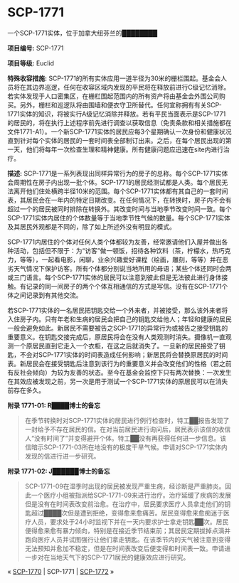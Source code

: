 # SCP-1771
                        




一个SCP-1771实体，位于加拿大纽芬兰的████████



**项目编号:**  SCP-1771

**项目等级:**  Euclid

**特殊收容措施:**  SCP-1771的所有实体应用一道半径为30米的栅栏围起。基金会人员将在其边界巡逻，任何在收容区域内发现的平民将在释放前进行C级记忆消除。若实体发现于人口密集区，在栅栏围起范围内的所有资产将由基金会外围公司购买。另外，栅栏和巡逻队将由围墙和便衣守卫所替代。任何宣称拥有有关SCP-1771实体的知识，将被实行A级记忆消除并释放。若有平民当面表示是SCP-1771的居民的，将在执行上述程序前先进行调查以获取信息（免责条款和相关措施都在文件1771-A1）。一个新SCP-1771实体的居民应每3个星期确认一次身份和健康状况直到针对每个实体的居民的一套时间表全部制订出来。之后，在每个居民出现的第一天，他们将每年一次检查生理和精神健康。所有健康问题应迅速在site内进行治疗。

**描述:**  SCP-1771是一系列表现出同样异常行为的房子的总称。每个SCP-1771实体会周期性在房子内出现一批个体。SCP-1771的居民经测试都是人类。每个居民无法离开他们住处横跨半径10米的范围。每个SCP-1771实体都有其自己的一套时间表，其居民会在一年内的特定日期改变。在任何情况下，在转换时，房子内不会有超过一个的居民被同时排除在转换外。其改变时间与当地季节改变时间一致。每个SCP-1771实体内居住的个体数量等于当地季节性气候的数量。每个SCP-1771实体及其居民外观都是不同的，除了如上所述外没有明显的模式。

SCP-1771内居住的个体对任何人类个体都较为友善，经常邀请他们入屋并做出各种活动，包括但不限于：为“访客”做一顿饭，招待各种饮料（茶，柠檬水，热巧克力，等等），一起看电影，闲聊，业余兴趣爱好课程（绘画，雕刻，等等）并在恶劣天气情况下保护访客。所有个体都分别说当地所用的母语；某些个体还同时会两或三门语言。每个SCP-1771实体的居民可以注意到彼此但是无法彼此进行身体接触。有记录的同一间房子的两个个体互相通信的方式是写信。没有在SCP-1771个体之间记录到有其他交流。

若SCP-1771实体的一名居民把钥匙交给一个外来者，并被接受，那么该外来者将入住房子内。只有年老和生病的居民会把自己的钥匙交给他人；年轻和健康的居民一般会避免如此。新居民不需要被告之SCP-1771的异常行为或被告之接受钥匙的重要意义。在钥匙交接完成后，原居民将会在没有人类观测时消失。摄像机一直观测一个原居民直到它走入一个衣柜，在这之后就消失了。一旦新的居民接受了钥匙，不会对SCP-1771实体的时间表造成任何影响；新居民将会替换原居民的时间表。新居民会在接受钥匙后注意到该行为的重要意义并会改变他们的性格（若之前有反社会倾向）为较为友善的状态。至今在基金会监控下只有两次替换：一次发生在其效应被发现之前，另一次是用于测试一个SCP-1771实体的原居民可以在消失前存在多久。

**附录 1771-01: R████博士的备忘** 


> 在季节转换时对SCP-1771实体的居民进行例行检查时，特工██报告发现了一封给予不存在居民的信。在对当前居民进行询问后，居民表示该信的收信人“没有时间了”并变得避开个体。特工██没有再获得任何进一步信息。该信暗示SCP-1771-03所在地没有的极度干旱气候。申请对SCP-1771实体内发现的信进行进一步研究。
> 

**附录 1771-02: J██████博士的备忘** 


> SCP-1771-09在湿季时出现的居民被发现严重生病，经诊断是严重肺炎。因此一个医疗小组被指派给SCP-1771-09来进行治疗。治疗延缓了疾病的发展但是没有在时间表改变前治愈。在治疗中，居民要求医疗人员拿走他们的钥匙超过████次但是遭到拒绝，变得愈来愈痛苦。居民变得愈来愈痴迷于医疗人员，要求处于24小时监视下并在一天内要求护士拿走钥匙██次。居民便得愈来愈有暴力倾向，特别是在接近季节结束前；其居民定期拔掉点滴并跑向医疗人员并试图强行让他们拿走钥匙。在该季节内的天气被注意到变得无法预知并愈加不稳定，但是在时间表改变后便变得和时间表一致。申请进一步对在当地天气下的SCP-1771居民的健康效应进行研究。
> 



« [SCP-1770](/scp-1770) | SCP-1771 | <a shape='rect' class='newpage' href='/scp-1772'>SCP-1772</a> »





                    